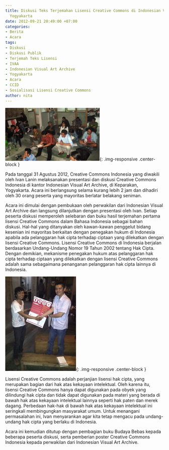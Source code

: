 ```yaml
---
title: Diskusi Teks Terjemahan Lisensi Creative Commons di Indonesian Visual Art Archive,
  Yogyakarta
date: 2012-09-21 20:49:00 +07:00
categories:
- Berita
- Acara
tags:
- Diskusi
- Diskusi Publik
- Terjemah Teks Lisensi
- IVAA
- Indonesian Visual Art Archive
- Yogyakarta
- Acara
- CCID
- Sosialisasi Lisensi Creative Commons
author: nita
---
```


![Foto-IVAA-01-300x168.jpg](/uploads/Foto-IVAA-01-300x168.jpg){: .img-responsive .center-block }

Pada tanggal 31 Agustus 2012, Creative Commons Indonesia yang diwakili oleh Ivan Lanin melaksanakan presentasi dan diskusi Creative Commons Indonesia di kantor Indonesian Visual Art Archive, di Keparakan, Yogyakarta. Acara ini berlangsung selama kurang lebih 2 jam dan dihadiri oleh 30 orang peserta yang mayoritas berlatar belakang seniman.

Acara ini dimulai dengan pembukaan oleh perwakilan dari Indonesian Visual Art Archive dan langsung dilanjutkan dengan presentasi oleh Ivan. Setiap peserta diskusi memperoleh selebaran dan buku hasil terjemahan pertama lisensi Creative Commons dalam Bahasa Indonesia sebagai bahan diskusi. Hal-hal yang ditanyakan oleh kawan-kawan penggelut bidang kesenian ini mayoritas berkaitan dengan penegakan hukum di Indonesia apabila ada pelanggaran hak cipta terhadap ciptaan yang dilekatkan dengan lisensi Creative Commons. Lisensi Creative Commons di Indonesia berjalan berdasarkan Undang-Undang Nomor 19 Tahun 2002 tentang Hak Cipta. Dengan demikian, mekanisme penegakan hukum atas pelanggaran hak cipta terhadap ciptaan yang dilekatkan dengan lisensi Creative Commons adalah sama sebagaimana penanganan pelanggaran hak cipta lainnya di Indonesia.

![Agustus-31-2012-Presentasi-Indonesian-Visual-Art-Archive-04-225x300.jpg](/uploads/Agustus-31-2012-Presentasi-Indonesian-Visual-Art-Archive-04-225x300.jpg){: .img-responsive .center-block }

Lisensi Creative Commons adalah perjanjian lisensi hak cipta, yang merupakan bagian dari hak atas kekayaan intelektual. Oleh karena itu, lisensi Creative Commons hanya dapat digunakan pada obyek yang dilindungi hak cipta dan tidak dapat digunakan pada materi yang berada di bawah hak atas kekayaan intelektual lainnya seperti hak paten dan merek dagang. Perbedaan hak-hak di bawah hak atas kekayaan intelektual ini seringkali membingungkan masyarakat umum. Untuk menangani permasalahan ini, Ivan menyarankan agar kita tetap mengacu pada undang-undang hak cipta yang berlaku di Indonesia.

Acara ini kemudian ditutup dengan pembagian buku Budaya Bebas kepada beberapa peserta diskusi, serta pemberian poster Creative Commons Indonesia kepada perwakilan dari Indonesian Visual Art Archive.